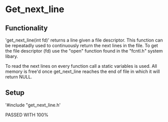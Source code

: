 # Get_next_line
## Functionality
'get_next_line(int fd)' returns a line given a file descriptor. This function can be repeatadly used to continuously return the next lines in the file. To get the file descriptor (fd) use the "open" function found in the "fcntl.h" system libary.

To read the next lines on every function call a static variables is used. All memory is free'd once get_next_line reaches the end of file in which it will return NULL.

## Setup
'#include "get_next_line.h'

PASSED WITH 100%
